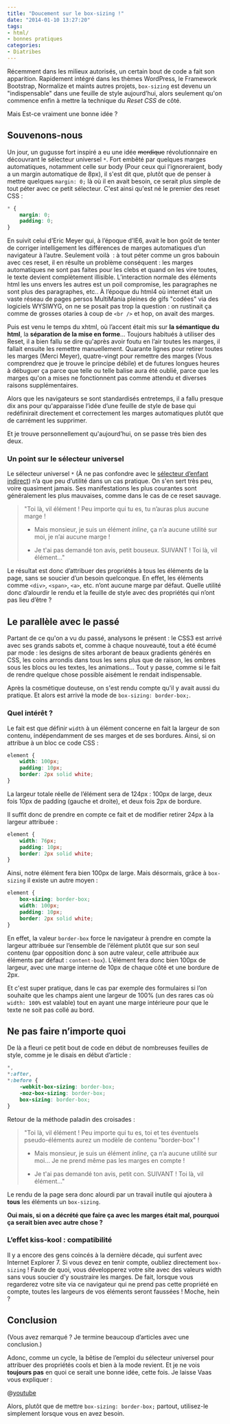 ```yaml
---
title: "Doucement sur le box-sizing !"
date: "2014-01-10 13:27:20"
tags:
- html/
- bonnes pratiques
categories:
- Diatribes
---
```


Récemment dans les milieux autorisés, un certain bout de code a fait son apparition. Rapidement intégré dans les thèmes WordPress, le Framework Bootstrap, Normalize et maints autres projets, `box-sizing` est devenu un "indispensable" dans une feuille de style aujourd’hui, alors seulement qu'on commence enfin à mettre la technique du _Reset CSS_ de côté.

Mais Est-ce vraiment une bonne idée ?


## Souvenons-nous

Un jour, un gugusse fort inspiré a eu une idée <del>merdique</del> révolutionnaire en découvrant le sélecteur universel `*`. Fort embêté par quelques marges automatiques, notamment celle sur body (Pour ceux qui l’ignoreraient, body a un margin automatique de 8px), il s'est dit que, plutôt que de penser à mettre quelques `margin: 0;` là où il en avait besoin, ce serait plus simple de tout péter avec ce petit sélecteur. C'est ainsi qu'est né le premier des reset CSS :

```css
* {
	margin: 0;
	padding: 0;
}
```

En suivit celui d’Eric Meyer qui, à l’époque d’IE6, avait le bon goût de tenter de corriger intelligement les différences de marges automatiques d’un navigateur à l’autre. Seulement voilà  : à tout péter comme un gros babouin avec ces reset, il en résulte un problème conséquent : les marges automatiques ne sont pas faites pour les clebs et quand on les vire toutes, le texte devient complètement illisible. L’interaction normale des éléments html les uns envers les autres est un poil compromise, les paragraphes ne sont plus des paragraphes, etc.. À l’époque du html4 où internet était un vaste réseau de pages persos MultiMania pleines de gifs "codées" via des logiciels WYSIWYG, on ne se posait pas trop la question : on rustinait ça comme de grosses otaries à coup de `<br />` et hop, on avait des marges.

Puis est venu le temps du xhtml, où l’accent était mis sur **la sémantique du html**, la **séparation de la mise en forme**… Toujours habitués à utiliser des Reset, il a bien fallu se dire qu'après avoir foutu en l’air toutes les marges, il fallait ensuite les remettre manuellement. Quarante lignes pour retirer toutes les marges (Merci Meyer), quatre-vingt pour remettre des marges (Vous comprendrez que je trouve le principe débile) et de futures longues heures à débuguer ça parce que telle ou telle balise aura été oublié, parce que les marges qu'on a mises ne fonctionnent pas comme attendu et diverses raisons supplémentaires.

Alors que les navigateurs se sont standardisés entretemps, il a fallu presque dix ans pour qu'apparaisse l’idée d’une feuille de style de base qui redéfinirait directement et correctement les marges automatiques plutôt que de carrément les supprimer.

Et je trouve personnellement qu'aujourd’hui, on se passe très bien des deux.

### Un point sur le sélecteur universel

Le sélecteur universel `*` (À ne pas confondre avec le [sélecteur d’enfant indirect](http://www.emmanuelbeziat.com/blog/principes-du-css-les-selecteurs-partie1-css2/#selecteur-enfant-indirect)) n’a que peu d’utilité dans un cas pratique. On s'en sert très peu, voire quasiment jamais. Ses manifestations les plus courantes sont généralement les plus mauvaises, comme dans le cas de ce reset sauvage.

> "Toi là, vil élément ! Peu importe qui tu es, tu n’auras plus aucune marge !
>
> - Mais monsieur, je suis un élément _inline_, ça n’a aucune utilité sur moi, je n’ai aucune marge !
>
> - Je t'ai pas demandé ton avis, petit bouseux. SUIVANT ! Toi là, vil élément…"

Le résultat est donc d’attribuer des propriétés à tous les éléments de la page, sans se soucier d’un besoin quelconque. En effet, les éléments comme `<div>`, `<span>`, `<a>`, etc. n’ont aucune marge par défaut. Quelle utilité donc d’alourdir le rendu et la feuille de style avec des propriétés qui n’ont pas lieu d’être ?

## Le parallèle avec le passé

Partant de ce qu'on a vu du passé, analysons le présent : le CSS3 est arrivé avec ses grands sabots et, comme à chaque nouveauté, tout a été écumé par mode : les designs de sites arborant de beaux gradients générés en CSS, les coins arrondis dans tous les sens plus que de raison, les ombres sous les blocs ou les textes, les animations… Tout y passe, comme si le fait de rendre quelque chose possible aisément le rendait indispensable.

Après la cosmétique douteuse, on s'est rendu compte qu'il y avait aussi du pratique. Et alors est arrivé la mode de `box-sizing: border-box;`.

### Quel intérêt ?

Le fait est que définir `width` à un élément concerne en fait la largeur de son contenu, indépendamment de ses marges et de ses bordures. Ainsi, si on attribue à un bloc ce code CSS :

```css
element {
	width: 100px;
	padding: 10px;
	border: 2px solid white;
}
```

La largeur totale réelle de l’élément sera de 124px : 100px de large, deux fois 10px de padding (gauche et droite), et deux fois 2px de bordure.

Il suffit donc de prendre en compte ce fait et de modifier retirer 24px à la largeur attribuée :

```css
element {
	width: 76px;
	padding: 10px;
	border: 2px solid white;
}
```

Ainsi, notre élément fera bien 100px de large. Mais désormais, grâce à `box-sizing` il existe un autre moyen :

```css
element {
	box-sizing: border-box;
	width: 100px;
	padding: 10px;
	border: 2px solid white;
}
```

En effet, la valeur `border-box` force le navigateur à prendre en compte la largeur attribuée sur l’ensemble de l’élément plutôt que sur son seul contenu (par opposition donc à son autre valeur, celle attribuée aux éléments par défaut : `content-box`). L’élément fera donc bien 100px de largeur, avec une marge interne de 10px de chaque côté et une bordure de 2px.

Et c'est super pratique, dans le cas par exemple des formulaires si l’on souhaite que les champs aient une largeur de 100% (un des rares cas où `width: 100%` est valable) tout en ayant une marge intérieure pour que le texte ne soit pas collé au bord.

## Ne pas faire n’importe quoi

De là a fleuri ce petit bout de code en début de nombreuses feuilles de style, comme je le disais en début d’article :

```css
*,
*:after,
*:before {
	-webkit-box-sizing: border-box;
	-moz-box-sizing: border-box;
	box-sizing: border-box;
}
```

Retour de la méthode paladin des croisades :

> "Toi là, vil élément ! Peu importe qui tu es, toi et tes éventuels pseudo-éléments aurez un modèle de contenu "border-box" !
>
> - Mais monsieur, je suis un élément _inline_, ça n’a aucune utilité sur moi… Je ne prend même pas les marges en compte !
>
> - Je t'ai pas demandé ton avis, petit con. SUIVANT ! Toi là, vil élément…"

Le rendu de la page sera donc alourdi par un travail inutile qui ajoutera à **tous** les éléments un `box-sizing`.

**Oui mais, si on a décrété que faire ça avec les marges était mal, pourquoi ça serait bien avec autre chose ?**

### L’effet kiss-kool : compatibilité

Il y a encore des gens coincés à la dernière décade, qui surfent avec Internet Explorer 7\. Si vous devez en tenir compte, oubliez directement `box-sizing` ! Faute de quoi, vous développerez votre site avec des valeurs width sans vous soucier d’y soustraire les marges. De fait, lorsque vous regarderez votre site via ce navigateur qui ne prend pas cette propriété en compte, toutes les largeurs de vos éléments seront faussées ! Moche, hein ?

## Conclusion

(Vous avez remarqué ? Je termine beaucoup d’articles avec une conclusion.)

Adonc, comme un cycle, la bêtise de l’emploi du sélecteur universel pour attribuer des propriétés cools et bien à la mode revient. Et je ne vois **toujours pas** en quoi ce serait une bonne idée, cette fois. Je laisse Vaas vous expliquer :

@[youtube](kNdGM6tOoT4)

Alors, plutôt que de mettre `box-sizing: border-box;` partout, utilisez-le simplement lorsque vous en avez besoin.
